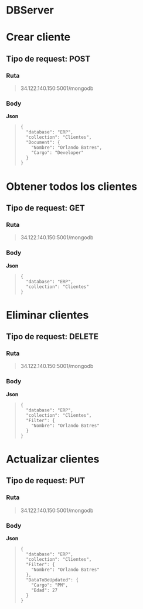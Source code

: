 # DBServer

# Crear cliente

## Tipo de request: POST

### Ruta

> 34.122.140.150:5001/mongodb

### Body

**Json**

> ```
> {
>   "database": "ERP",
>   "collection": "Clientes",
>   "Document": {
>     "Nombre": "Orlando Batres",
>     "Cargo": "Developer"
>   }
> }
> ```

# Obtener todos los clientes

## Tipo de request: GET

### Ruta

> 34.122.140.150:5001/mongodb

### Body

**Json**

> ```
> {
>   "database": "ERP",
>   "collection": "Clientes"
> }
> ```

# Eliminar clientes

## Tipo de request: DELETE

### Ruta

> 34.122.140.150:5001/mongodb

### Body

**Json**

> ```
> {
>   "database": "ERP",
>   "collection": "Clientes",
>   "Filter": {
>     "Nombre": "Orlando Batres"
>   }
> }
> ```

# Actualizar clientes

## Tipo de request: PUT

### Ruta

> 34.122.140.150:5001/mongodb

### Body

**Json**

> ```
> {
>   "database": "ERP",
>   "collection": "Clientes",
>   "Filter": {
>     "Nombre": "Orlando Batres"
>   },
>   "DataToBeUpdated": {
>     "Cargo": "PM",
>     "Edad": 27
>   }
> }
> ```
